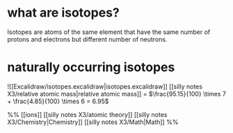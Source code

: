 # what are isotopes?
Isotopes are atoms of the same element that have the same number of protons and electrons but different number of neutrons.
# naturally occurring isotopes
![[Excalidraw/isotopes.excalidraw|isotopes.excalidraw]]
[[silly notes X3/relative atomic mass|relative atomic mass]] = $\frac{95.15}{100} \times 7 + \frac{4.85}{100} \times 6 = 6.95$


%%
[[ions]]
[[silly notes X3/atomic theory]]
[[silly notes X3/Chemistry|Chemistry]]
[[silly notes X3/Math|Math]]
%%